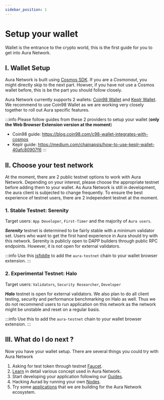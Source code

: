 ```yaml
---
sidebar_position: 1
---
```


# Setup your wallet
Wallet is the entrance to the crypto world, this is the first guide for you to get into Aura Network. 

## I. Wallet Setup
Aura Network is built using [Cosmos SDK](https://v1.cosmos.network/sdk). If you are a *Cosmonaut*, you might directly skip to the next part.
Howver, if you have not use a Cosmos wallet before, this is be the part you should follow closely.

Aura Network currently supports 2 wallets: [Coin98 Wallet](https://wallet.coin98.com/) and [Keplr Wallet](https://www.keplr.app/). We recommend to use Coin98 Wallet as we are working very closely together to roll out Aura specific features.

:::info
Please follow guides from these 2 providers to setup your wallet (**only the Web Browser Extension version at the moment**)
- Coin98 guide: https://blog.coin98.com/c98-wallet-integrates-with-cosmos
- Keplr guide: https://medium.com/chainapsis/how-to-use-keplr-wallet-40afc80907f6
:::

## II. Choose your test network

At the moment, there are 2 public testnet options to work with Aura Network. Depending on your interest, please choose the appropriate testnet before adding them to your wallet. As Aura Network is still in development, the aura client is subjected to change frequently. To ensure the best experience of testnet users, there are 2 independent testnet at the moment.

### 1. Stable Testnet: Serenity

Target users: `App Developer`, `First-Timer` and the majority of `Aura users`.

***Serenity*** testnet is determined to be fairly stable with a minimum validator set. Users who want to get the first hand experience in Aura should try with this network. Serenity is publicly open to DAPP builders through public RPC endpoints. However, it is not open for external validators.

:::info
Use this [jsfiddle](https://jsfiddle.net/eledra/kc6yhLpz/) to add the `aura-testnet` chain to your wallet browser extension.
:::

### 2. Experimental Testnet: Halo

Target users: `Validators`, `Security Researcher`, `Developer`

***Halo*** testnet is open for external validators. We also plan to do all client testing, security and performance benchmarking on Halo as well. Thus we do not recommend users to run application on this network as the network might be unstable and reset on a regular basis.

:::info
Use this to add the `aura-testnet` chain to your wallet browser extension.
:::

## III. What do I do next ?

Now you have your wallet setup. There are several things you could try with Aura Network

1. Asking for test token through testnet [Faucet](./faucet.md).
2. [Learn](../protocol/) in detail various concept used in Aura Network.
3. Start developing your application following our [Guides](../../developer/dapp.md).
4. Hacking Aurad by running your own [Nodes](../../validator/running-a-fullnode.md).
5. Try some [applications](../../product/aura-safe/safe_intro.md) that we are building for the Aura Network ecosystem.